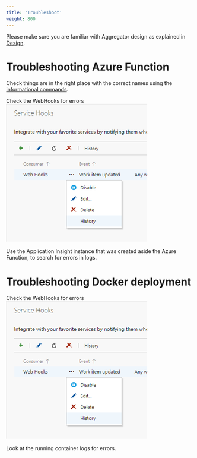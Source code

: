 ```yaml
---
title: 'Troubleshoot'
weight: 800
---
```


Please make sure you are familiar with Aggregator design as explained in [Design](../design/).


# Troubleshooting Azure Function

Check things are in the right place with the correct names using the [informational commands](../commands/info-commands/).

Check the WebHooks for errors  
![WebHook history](web-hooks-history.png)

Use the Application Insight instance that was created aside the Azure Function, to search for errors in logs.



# Troubleshooting Docker deployment

Check the WebHooks for errors  
![WebHook history](web-hooks-history.png)

Look at the running container logs for errors.